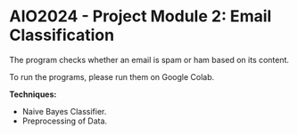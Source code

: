 # AIO2024 - Project Module 2: Email Classification

The program checks whether an email is spam or ham based on its content.

To run the programs, please run them on Google Colab.

**Techniques:**
- Naive Bayes Classifier.
- Preprocessing of Data.
